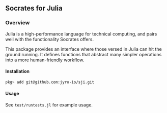 ## Socrates for Julia

### Overview

Julia is a high-performance language for technical computing,
and pairs well with the functionality Socrates offers.

This package provides an interface where those versed in Julia
can hit the ground running. It defines functions that abstract 
many simpler operations into a more human-friendly workflow.

#### Installation

```bash
pkg> add git@github.com:jyro-io/sji.git
```

#### Usage

See `test/runtests.jl` for example usage.
